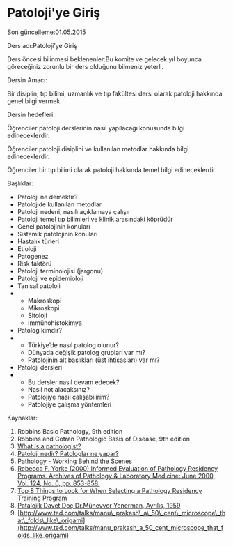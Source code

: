# Patoloji'ye Giriş

Son güncelleme:01.05.2015

Ders adı:Patoloji’ye Giriş

Ders öncesi bilinmesi beklenenler:Bu komite ve gelecek yıl boyunca göreceğiniz zorunlu bir ders olduğunu bilmeniz yeterli.

Dersin Amacı:

Bir disiplin, tıp bilimi, uzmanlık ve tıp fakültesi dersi olarak patoloji hakkında genel bilgi vermek

Dersin hedefleri:

Öğrenciler patoloji derslerinin nasıl yapılacağı konusunda bilgi edineceklerdir.

Öğrenciler patoloji disiplini ve kullanılan metodlar hakkında bilgi edineceklerdir.

Öğrenciler bir tıp bilimi olarak patoloji hakkında temel bilgi edineceklerdir.

Başlıklar:

* Patoloji ne demektir?
* Patolojide kullanılan metodlar
* Patoloji nedeni, nasılı açıklamaya çalışır
* Patoloji temel tıp bilimleri ve klinik arasındaki köprüdür
* Genel patolojinin konuları
* Sistemik patolojinin konuları
* Hastalık türleri
* Etioloji
* Patogenez
* Risk faktörü
* Patoloji terminolojisi \(jargonu\)
* Patoloji ve epidemioloji
* Tanısal patoloji
* * Makroskopi
  * Mikroskopi
  * Sitoloji
  * İmmünohistokimya
* Patolog kimdir?
* * Türkiye’de nasıl patolog olunur?
  * Dünyada değişik patolog grupları var mı?
  * Patolojinin alt başlıkları \(üst ihtisasları\) var mı?
* Patoloji dersleri
* * Bu dersler nasıl devam edecek?
  * Nasıl not alacaksınız?
  * Patolojiye nasıl çalışabilirim?
  * Patolojiye çalışma yöntemleri

Kaynaklar:

1. Robbins Basic Pathology, 9th edition
2. Robbins and Cotran Pathologic Basis of Disease, 9th edition
3. [What is a pathologist?](http://www.pathreport.org/#!What-is-a-pathologist/cnza/128F7E6E-A908-41F6-B56E-5161D7D5A721)
4. [Patoloji nedir? Patologlar ne yapar?](https://www.youtube.com/watch?v=YXoRXXmH-pU)
5. [Pathology - Working Behind the Scenes](https://www.youtube.com/watch?v=Sx_eL3AemAI)
6. [Rebecca F. Yorke \(2000\) Informed Evaluation of Pathology Residency Programs. Archives of Pathology & Laboratory Medicine: June 2000, Vol. 124, No. 6, pp. 853-858.](http://www.archivesofpathology.org/doi/abs/10.1043/0003-9985%282000%29124<0853%3AIEOPRP>2.0.CO%3B2)
7. [Top 8 Things to Look for When Selecting a Pathology Residency Training Program](http://www.cap.org/apps/docs/pathology_residents/top_8_things.pdf)
8. [Patalojik Davet Doç.Dr.Münevver Yenerman, Ayrılış, 1959](http://www.turkpath.org.tr/files/Munevver_Yenerman.pdf)
9. [http://www.ted.com/talks/manu\_prakash\_a\_50\_cent\_microscope\_that\_folds\_like\_origami](http://www.ted.com/talks/manu_prakash_a_50_cent_microscope_that_folds_like_origami)

